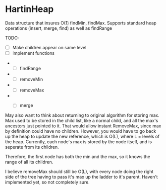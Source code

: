 HartinHeap
==========

Data structure that insures O(1) findMin, findMax. Supports standard heap operations (insert, merge, find) as well as findRange

TODO:

* [ ] Make children appear on same level
* [ ] Implement functions
* * [ ] findRange
* * [ ] removeMin
* * [ ] removeMax
* * [ ] merge


May also want to think about returning to original algorithm for storing max.
Max used to be stored in the child list, like a normal child, and all the max's ancestors just pointed to it.
That would allow instant RemoveMax, since max by definition could have no children.
However, you would have to go back up the heap to update the new reference, which is O(L), where L = levels of the heap.
Currently, each node's max is stored by the node itself, and is seperate from its children.

Therefore, the first node has both the min and the max, so it knows the range of all its children.

I believe removeMax should still be O(L), with every node doing the right side of the tree having to pass it's max up the ladder to it's parent. Haven't implemented yet, so not completely sure.
